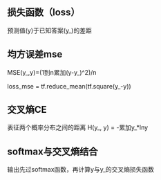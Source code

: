 ## 损失函数（loss）
预测值(y)于已知答案(y_)的差距
## 均方误差mse
MSE(y_,y)=(1到n累加(y-y_)^2)/n

loss_mse = tf.reduce_mean(tf.square(y_-y))
## 交叉熵CE
表征两个概率分布之间的距离
H(y_, y) = -累加y_*lny
## softmax与交叉熵结合
输出先过softmax函数，再计算y与y_的交叉熵损失函数